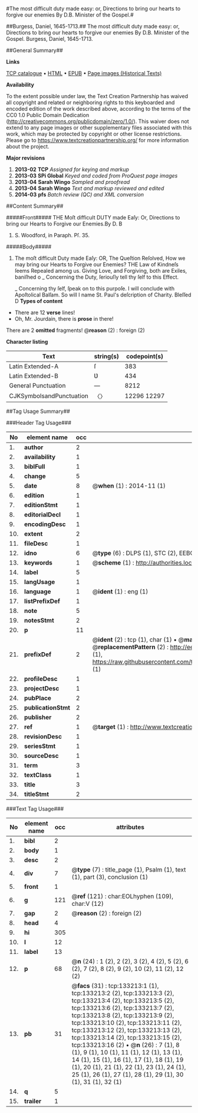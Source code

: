 #The most difficult duty made easy: or, Directions to bring our hearts to forgive our enemies By D.B. Minister of the Gospel.#

##Burgess, Daniel, 1645-1713.##
The most difficult duty made easy: or, Directions to bring our hearts to forgive our enemies By D.B. Minister of the Gospel.
Burgess, Daniel, 1645-1713.

##General Summary##

**Links**

[TCP catalogue](http://www.ota.ox.ac.uk/tcp/)  • 
[HTML](http://tei.it.ox.ac.uk/tcp/Texts-HTML/free/A77/A77876.html)  • 
[EPUB](http://tei.it.ox.ac.uk/tcp/Texts-EPUB/free/A77/A77876.epub) • 
[Page images (Historical Texts)](https://historicaltexts.jisc.ac.uk/eebo-99896784e)

**Availability**

To the extent possible under law, the Text Creation Partnership has waived all copyright and related or neighboring rights to this keyboarded and encoded edition of the work described above, according to the terms of the CC0 1.0 Public Domain Dedication (http://creativecommons.org/publicdomain/zero/1.0/). This waiver does not extend to any page images or other supplementary files associated with this work, which may be protected by copyright or other license restrictions. Please go to https://www.textcreationpartnership.org/ for more information about the project.

**Major revisions**

1. __2013-02__ __TCP__ *Assigned for keying and markup*
1. __2013-03__ __SPi Global__ *Keyed and coded from ProQuest page images*
1. __2013-04__ __Sarah Wingo__ *Sampled and proofread*
1. __2013-04__ __Sarah Wingo__ *Text and markup reviewed and edited*
1. __2014-03__ __pfs__ *Batch review (QC) and XML conversion*

##Content Summary##

#####Front#####
THE Moſt difficult DUTY made Eaſy: Or, Directions to bring our Hearts to Forgive our Enemies.By D. B
1. S. Woodford, in Paraph. Pſ. 35.

#####Body#####

1. The moſt difficult Duty made Eaſy: OR, The Queſtion Reſolved, How we may bring our Hearts to Forgive our Enemies?
THE Law of Kindneſs ſeems Repealed among us. Giving Love, and Forgiving, both are Exiles, baniſhed o
    _ Concerning the Duty, ſeriouſly tell thy ſelf to this Effect.

    _ Concerning thy ſelf, ſpeak on to this purpoſe.
I will conclude with Apoſtolical Balſam. So will I name St. Paul's deſcription of Charity. Bleſſed D
**Types of content**

  * There are 12 **verse** lines!
  * Oh, Mr. Jourdain, there is **prose** in there!

There are 2 **omitted** fragments! 
 @__reason__ (2) : foreign (2)

**Character listing**


|Text|string(s)|codepoint(s)|
|---|---|---|
|Latin Extended-A|ſ|383|
|Latin Extended-B|Ʋ|434|
|General Punctuation|—|8212|
|CJKSymbolsandPunctuation|〈〉|12296 12297|

##Tag Usage Summary##

###Header Tag Usage###

|No|element name|occ|attributes|
|---|---|---|---|
|1.|__author__|2||
|2.|__availability__|1||
|3.|__biblFull__|1||
|4.|__change__|5||
|5.|__date__|8| @__when__ (1) : 2014-11 (1)|
|6.|__edition__|1||
|7.|__editionStmt__|1||
|8.|__editorialDecl__|1||
|9.|__encodingDesc__|1||
|10.|__extent__|2||
|11.|__fileDesc__|1||
|12.|__idno__|6| @__type__ (6) : DLPS (1), STC (2), EEBO-CITATION (1), PROQUEST (1), VID (1)|
|13.|__keywords__|1| @__scheme__ (1) : http://authorities.loc.gov/ (1)|
|14.|__label__|5||
|15.|__langUsage__|1||
|16.|__language__|1| @__ident__ (1) : eng (1)|
|17.|__listPrefixDef__|1||
|18.|__note__|5||
|19.|__notesStmt__|2||
|20.|__p__|11||
|21.|__prefixDef__|2| @__ident__ (2) : tcp (1), char (1)  •  @__matchPattern__ (2) : ([0-9\-]+):([0-9IVX]+) (1), (.+) (1)  •  @__replacementPattern__ (2) : http://eebo.chadwyck.com/downloadtiff?vid=$1&page=$2 (1), https://raw.githubusercontent.com/textcreationpartnership/Texts/master/tcpchars.xml#$1 (1)|
|22.|__profileDesc__|1||
|23.|__projectDesc__|1||
|24.|__pubPlace__|2||
|25.|__publicationStmt__|2||
|26.|__publisher__|2||
|27.|__ref__|1| @__target__ (1) : http://www.textcreationpartnership.org/docs/. (1)|
|28.|__revisionDesc__|1||
|29.|__seriesStmt__|1||
|30.|__sourceDesc__|1||
|31.|__term__|3||
|32.|__textClass__|1||
|33.|__title__|3||
|34.|__titleStmt__|2||


###Text Tag Usage###

|No|element name|occ|attributes|
|---|---|---|---|
|1.|__bibl__|2||
|2.|__body__|1||
|3.|__desc__|2||
|4.|__div__|7| @__type__ (7) : title_page (1), Psalm (1), text (1), part (3), conclusion (1)|
|5.|__front__|1||
|6.|__g__|121| @__ref__ (121) : char:EOLhyphen (109), char:V (12)|
|7.|__gap__|2| @__reason__ (2) : foreign (2)|
|8.|__head__|4||
|9.|__hi__|305||
|10.|__l__|12||
|11.|__label__|13||
|12.|__p__|68| @__n__ (24) : 1 (2), 2 (2), 3 (2), 4 (2), 5 (2), 6 (2), 7 (2), 8 (2), 9 (2), 10 (2), 11 (2), 12 (2)|
|13.|__pb__|31| @__facs__ (31) : tcp:133213:1 (1), tcp:133213:2 (2), tcp:133213:3 (2), tcp:133213:4 (2), tcp:133213:5 (2), tcp:133213:6 (2), tcp:133213:7 (2), tcp:133213:8 (2), tcp:133213:9 (2), tcp:133213:10 (2), tcp:133213:11 (2), tcp:133213:12 (2), tcp:133213:13 (2), tcp:133213:14 (2), tcp:133213:15 (2), tcp:133213:16 (2)  •  @__n__ (26) : 7 (1), 8 (1), 9 (1), 10 (1), 11 (1), 12 (1), 13 (1), 14 (1), 15 (1), 16 (1), 17 (1), 18 (1), 19 (1), 20 (1), 21 (1), 22 (1), 23 (1), 24 (1), 25 (1), 26 (1), 27 (1), 28 (1), 29 (1), 30 (1), 31 (1), 32 (1)|
|14.|__q__|5||
|15.|__trailer__|1||
